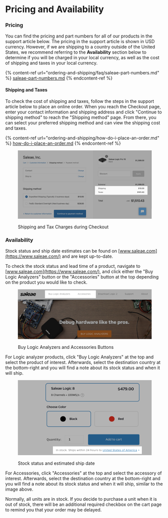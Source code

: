 # Pricing and Availability

### Pricing

You can find the pricing and part numbers for all of our products in the support article below. The pricing in the support article is shown in USD currency. However, if we are shipping to a country outside of the United States, we recommend referring to the **Availability** section below to determine if you will be charged in your local currency, as well as the cost of shipping and taxes in your local currency.

{% content-ref url="ordering-and-shipping/faq/saleae-part-numbers.md" %}
[saleae-part-numbers.md](ordering-and-shipping/faq/saleae-part-numbers.md)
{% endcontent-ref %}

#### Shipping and Taxes

To check the cost of shipping and taxes, follow the steps in the support article below to place an online order. When you reach the Checkout page, enter your contact information and shipping address and click "Continue to shipping method" to reach the "Shipping method" page. From there, you can select your preferred shipping method and can view the shipping cost and taxes.

{% content-ref url="ordering-and-shipping/how-do-i-place-an-order.md" %}
[how-do-i-place-an-order.md](ordering-and-shipping/how-do-i-place-an-order.md)
{% endcontent-ref %}

<figure><img src=".gitbook/assets/Screen Shot 2022-10-12 at 1.35.16 PM.png" alt=""><figcaption><p>Shipping and Tax Charges during Checkout</p></figcaption></figure>

### Availability

Stock status and ship date estimates can be found on [www.saleae.com](https://www.saleae.com/) and are kept up-to-date.

To check the stock status and lead time of a product, navigate to [www.saleae.com](https://www.saleae.com/), and click either the "Buy Logic Analyzers" button or the "Accessories" button at the top depending on the product you would like to check.

<figure><img src=".gitbook/assets/Screen Shot 2022-10-12 at 1.40.31 PM.png" alt=""><figcaption><p>Buy Logic Analyzers and Accessories Buttons</p></figcaption></figure>

For Logic analyzer products, click "Buy Logic Analyzers" at the top and select the product of interest. Afterwards, select the destination country at the bottom-right and you will find a note about its stock status and when it will ship.

<figure><img src=".gitbook/assets/Screen Shot 2022-10-12 at 1.43.50 PM.png" alt=""><figcaption><p>Stock status and estimated ship date</p></figcaption></figure>

For Accessories, click "Accessories" at the top and select the accessory of interest. Afterwards, select the destination country at the bottom-right and you will find a note about its stock status and when it will ship, similar to the image above.

Normally, all units are in stock. If you decide to purchase a unit when it is out of stock, there will be an additional required checkbox on the cart page to remind you that your order may be delayed.
